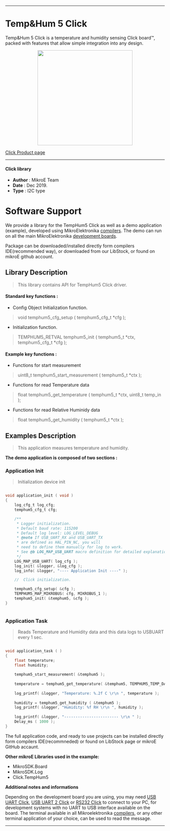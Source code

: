 
---
# Temp&Hum 5 Click

Temp&Hum 5 Click is a temperature and humidity sensing Click board™, packed with features that allow simple integration into any design. 

<p align="center">
  <img src="https://download.mikroe.com/images/click_for_ide/temphum5_click.png" height=300px>
</p>

[Click Product page](https://www.mikroe.com/temphum-5-click)

---


#### Click library 

- **Author**        : MikroE Team
- **Date**          : Dec 2019.
- **Type**          : I2C type


# Software Support

We provide a library for the TempHum5 Click 
as well as a demo application (example), developed using MikroElektronika 
[compilers](https://shop.mikroe.com/compilers). 
The demo can run on all the main MikroElektronika [development boards](https://shop.mikroe.com/development-boards).

Package can be downloaded/installed directly form compilers IDE(recommended way), or downloaded from our LibStock, or found on mikroE github account. 

## Library Description

> This library contains API for TempHum5 Click driver.

#### Standard key functions :

- Config Object Initialization function.
> void temphum5_cfg_setup ( temphum5_cfg_t *cfg ); 
 
- Initialization function.
> TEMPHUM5_RETVAL temphum5_init ( temphum5_t *ctx, temphum5_cfg_t *cfg );


#### Example key functions :

- Functions for start measurement
> uint8_t temphum5_start_measurement ( temphum5_t *ctx );
 
- Functions for read Temperature data
> float temphum5_get_temperature ( temphum5_t *ctx, uint8_t temp_in );

- Functions for read Relative Huminidy data
> float temphum5_get_humidity ( temphum5_t *ctx );

## Examples Description

> This application measures temperature and humidity.

**The demo application is composed of two sections :**

### Application Init 

> Initialization device init

```c

void application_init ( void )
{
    log_cfg_t log_cfg;
    temphum5_cfg_t cfg;

    /** 
     * Logger initialization.
     * Default baud rate: 115200
     * Default log level: LOG_LEVEL_DEBUG
     * @note If USB_UART_RX and USB_UART_TX 
     * are defined as HAL_PIN_NC, you will 
     * need to define them manually for log to work. 
     * See @b LOG_MAP_USB_UART macro definition for detailed explanation.
     */
    LOG_MAP_USB_UART( log_cfg );
    log_init( &logger, &log_cfg );
    log_info( &logger, "---- Application Init ----" );

    //  Click initialization.

    temphum5_cfg_setup( &cfg );
    TEMPHUM5_MAP_MIKROBUS( cfg, MIKROBUS_1 );
    temphum5_init( &temphum5, &cfg );
}
  
```

### Application Task

> Reads Temperature and Humidity data and this data logs to USBUART every 1 sec.

```c

void application_task ( )
{
    float temperature;
    float humidity;
    
    temphum5_start_measurement( &temphum5 );
    
    temperature = temphum5_get_temperature( &temphum5, TEMPHUM5_TEMP_DATA_IN_CELSIUS );
                                        
    log_printf( &logger, "Temperature: %.2f C \r\n ", temperature );
    
    humidity = temphum5_get_humidity ( &temphum5 );
    log_printf( &logger, "Humidity: %f RH \r\n ", humidity );
    
    log_printf( &logger, "------------------------ \r\n " );
    Delay_ms ( 1000 );
}

```

The full application code, and ready to use projects can be  installed directly form compilers IDE(recommneded) or found on LibStock page or mikroE GitHub accaunt.

**Other mikroE Libraries used in the example:** 

- MikroSDK.Board
- MikroSDK.Log
- Click.TempHum5

**Additional notes and informations**

Depending on the development board you are using, you may need 
[USB UART Click](https://shop.mikroe.com/usb-uart-click), 
[USB UART 2 Click](https://shop.mikroe.com/usb-uart-2-click) or 
[RS232 Click](https://shop.mikroe.com/rs232-click) to connect to your PC, for 
development systems with no UART to USB interface available on the board. The 
terminal available in all Mikroelektronika 
[compilers](https://shop.mikroe.com/compilers), or any other terminal application 
of your choice, can be used to read the message.



---
